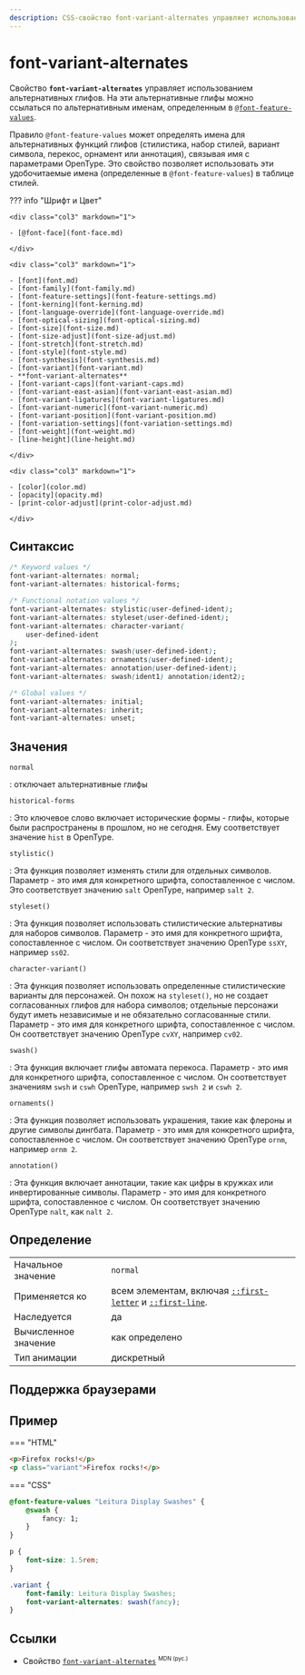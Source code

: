 ```yaml
---
description: CSS-свойство font-variant-alternates управляет использованием альтернативных глифов. На эти альтернативные глифы можно ссылаться по альтернативным именам, определенным в @font-feature-values.
---
```


# font-variant-alternates

Свойство **`font-variant-alternates`** управляет использованием альтернативных глифов. На эти альтернативные глифы можно ссылаться по альтернативным именам, определенным в [`@font-feature-values`](font-feature-values.md).

Правило `@font-feature-values` ​​может определять имена для альтернативных функций глифов (стилистика, набор стилей, вариант символа, перекос, орнамент или аннотация), связывая имя с параметрами OpenType. Это свойство позволяет использовать эти удобочитаемые имена (определенные в `@font-feature-values`) в таблице стилей.

??? info "Шрифт и Цвет"

    <div class="col3" markdown="1">

    - [@font-face](font-face.md)

    </div>

    <div class="col3" markdown="1">

    - [font](font.md)
    - [font-family](font-family.md)
    - [font-feature-settings](font-feature-settings.md)
    - [font-kerning](font-kerning.md)
    - [font-language-override](font-language-override.md)
    - [font-optical-sizing](font-optical-sizing.md)
    - [font-size](font-size.md)
    - [font-size-adjust](font-size-adjust.md)
    - [font-stretch](font-stretch.md)
    - [font-style](font-style.md)
    - [font-synthesis](font-synthesis.md)
    - [font-variant](font-variant.md)
    - **font-variant-alternates**
    - [font-variant-caps](font-variant-caps.md)
    - [font-variant-east-asian](font-variant-east-asian.md)
    - [font-variant-ligatures](font-variant-ligatures.md)
    - [font-variant-numeric](font-variant-numeric.md)
    - [font-variant-position](font-variant-position.md)
    - [font-variation-settings](font-variation-settings.md)
    - [font-weight](font-weight.md)
    - [line-height](line-height.md)

    </div>

    <div class="col3" markdown="1">

    - [color](color.md)
    - [opacity](opacity.md)
    - [print-color-adjust](print-color-adjust.md)

    </div>

## Синтаксис

```css
/* Keyword values */
font-variant-alternates: normal;
font-variant-alternates: historical-forms;

/* Functional notation values */
font-variant-alternates: stylistic(user-defined-ident);
font-variant-alternates: styleset(user-defined-ident);
font-variant-alternates: character-variant(
    user-defined-ident
);
font-variant-alternates: swash(user-defined-ident);
font-variant-alternates: ornaments(user-defined-ident);
font-variant-alternates: annotation(user-defined-ident);
font-variant-alternates: swash(ident1) annotation(ident2);

/* Global values */
font-variant-alternates: initial;
font-variant-alternates: inherit;
font-variant-alternates: unset;
```

## Значения

`normal`

: отключает альтернативные глифы

`historical-forms`

: Это ключевое слово включает исторические формы - глифы, которые были распространены в прошлом, но не сегодня. Ему соответствует значение `hist` в OpenType.

`stylistic()`

: Эта функция позволяет изменять стили для отдельных символов. Параметр - это имя для конкретного шрифта, сопоставленное с числом. Это соответствует значению `salt` OpenType, например `salt 2`.

`styleset()`

: Эта функция позволяет использовать стилистические альтернативы для наборов символов. Параметр - это имя для конкретного шрифта, сопоставленное с числом. Он соответствует значению OpenType `ssXY`, например `ss02`.

`character-variant()`

: Эта функция позволяет использовать определенные стилистические варианты для персонажей. Он похож на `styleset()`, но не создает согласованных глифов для набора символов; отдельные персонажи будут иметь независимые и не обязательно согласованные стили. Параметр - это имя для конкретного шрифта, сопоставленное с числом. Он соответствует значению OpenType `cvXY`, например `cv02`.

`swash()`

: Эта функция включает глифы автомата перекоса. Параметр - это имя для конкретного шрифта, сопоставленное с числом. Он соответствует значениям `swsh` и `cswh` OpenType, например `swsh 2` и `cswh 2`.

`ornaments()`

: Эта функция позволяет использовать украшения, такие как флероны и другие символы дингбата. Параметр - это имя для конкретного шрифта, сопоставленное с числом. Он соответствует значению OpenType `ornm`, например `ornm 2`.

`annotation()`

: Эта функция включает аннотации, такие как цифры в кружках или инвертированные символы. Параметр - это имя для конкретного шрифта, сопоставленное с числом. Он соответствует значению OpenType `nalt`, как `nalt 2`.

## Определение

|  |  |
| --- | --- |
| Начальное значение | `normal` |
| Применяется ко | всем элементам, включая [`::first-letter`](first-letter.md) и [`::first-line`](first-line.md). |
| Наследуется | да |
| Вычисленное значение | как определено |
| Тип анимации | дискретный |

## Поддержка браузерами

<p class="ciu_embed" data-feature="mdn-css__properties__font-variant-alternates" data-periods="future_1,current,past_1,past_2" data-accessible-colours="false"></p>

## Пример

=== "HTML"

```html
<p>Firefox rocks!</p>
<p class="variant">Firefox rocks!</p>
```

=== "CSS"

```css
@font-feature-values "Leitura Display Swashes" {
    @swash {
        fancy: 1;
    }
}

p {
    font-size: 1.5rem;
}

.variant {
    font-family: Leitura Display Swashes;
    font-variant-alternates: swash(fancy);
}
```

## Ссылки

-   Свойство [`font-variant-alternates`](https://developer.mozilla.org/ru/docs/Web/CSS/font-variant-alternates) <sup><small>MDN (рус.)</small></sup>

